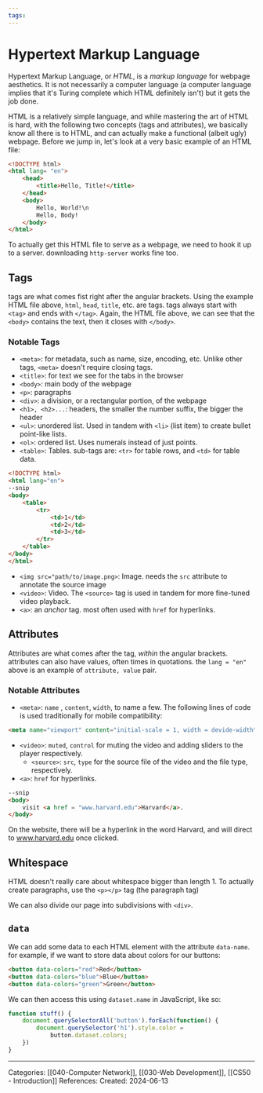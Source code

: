 ```yaml
---
tags:
---
```

# Hypertext Markup Language
Hypertext Markup Language, or _HTML_, is a _markup language_ for webpage aesthetics. It is not necessarily a computer language (a computer language implies that it's Turing complete which HTML definitely isn't) but it gets the job done.

HTML is a relatively simple language, and while mastering the art of HTML is hard, with the following two concepts (tags and attributes), we basically know all there is to HTML, and can actually make a functional (albeit ugly) webpage. Before we jump in, let's look at a very basic example of an HTML file:

```html
<!DOCTYPE html>
<html lang= "en">
	<head>
		<title>Hello, Title!</title>
	</head>
	<body>
		Hello, World!\n
		Hello, Body!
	</body>
</html>
```
To actually get this HTML file to serve as a webpage, we need to hook it up to a server. downloading `http-server` works fine too.
## Tags
tags are what comes fist right after the angular brackets. Using the example HTML file above, `html`, `head`, `title`, etc. are tags. tags always start with `<tag>` and ends with `</tag>`. Again, the HTML file above, we can see that the `<body>` contains the text, then it closes with `</body>`.
### Notable Tags
- `<meta>`: for metadata, such as name, size, encoding, etc.
Unlike other tags, `<meta>` doesn't require closing tags.
- `<title>`: for text we see for the tabs in the browser
- `<body>`: main body of the webpage
- `<p>`: paragraphs
- `<div>`: a division, or a rectangular portion, of the webpage
- `<h1>, <h2>...`: headers, the smaller the number suffix, the bigger the header
- `<ul>`: unordered list. Used in tandem with `<li>` (list item) to create bullet point-like lists.
- `<ol>`: ordered list. Uses numerals instead of just points.
- `<table>`: Tables. sub-tags are: `<tr>` for table rows, and `<td>` for table data.
```HTML
<!DOCTYPE html>
<html lang="en">
--snip
<body>
	<table>
		<tr>
			<td>1</td>
			<td>2</td>
			<td>3</td>
		</tr>
	</table>
</body>
</html>
```

- `<img src="path/to/image.png>`: Image. needs the `src` attribute to annotate the source image
- `<video>`: Video. The `<source>` tag is used in tandem for more fine-tuned video playback.
- `<a>`: an _anchor_ tag. most often used with `href` for hyperlinks.
## Attributes
Attributes are what comes after the tag, _within_ the angular brackets. attributes can also have values, often times in quotations. the `lang = "en"` above is an example of `attribute, value` pair.

### Notable Attributes
- `<meta>`: `name` , `content`, `width`, to name a few. The following lines of code is used traditionally for mobile compatibility:
```HTML
<meta name="viewport" content="initial-scale = 1, width = devide-width">
```
- `<video>`: `muted`, `control` for muting the video and adding sliders to the player respectively.
	- `<source>`: `src`, `type` for the source file of the video and the file type, respectively.
- `<a>`: `href` for hyperlinks.
```HTML
--snip
<body>
	visit <a href = "www.harvard.edu">Harvard</a>.
</body>
```
On the website, there will be a hyperlink in the word Harvard, and will direct to www.harvard.edu once clicked.

## Whitespace
HTML doesn't really care about whitespace bigger than length 1. To actually create paragraphs, use the `<p></p>` tag (the paragraph tag)

We can also divide our page into subdivisions with `<div>`.

## `data`
We can add some data to each HTML element with the attribute `data-name`. for example, if we want to store data about colors for our buttons:
```html
<button data-colors="red">Red</button>
<button data-colors="blue">Blue</button>
<button data-colors="green">Green</button>
```

We can then access this using `dataset.name` in JavaScript, like so:
```js
function stuff() {
	document.querySelectorAll('button').forEach(function() {
		document.querySelector('h1').style.color = 
			button.dataset.colors;
	})
}
```

---
Categories: [[040-Computer Network]], [[030-Web Development]], [[CS50 - Introduction]]
References:
Created: 2024-06-13
